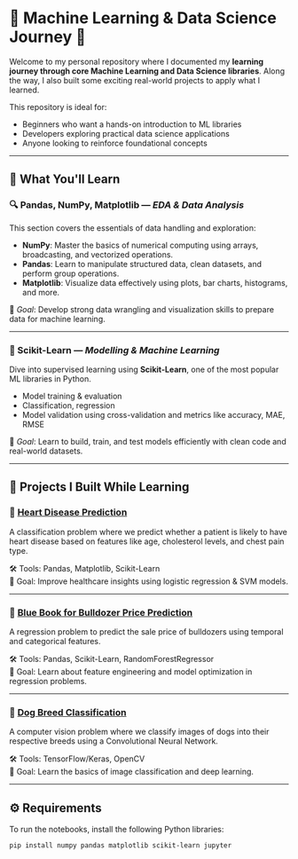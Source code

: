 # 🧠 Machine Learning & Data Science Journey 🚀  

Welcome to my personal repository where I documented my **learning journey through core Machine Learning and Data Science libraries**. Along the way, I also built some exciting real-world projects to apply what I learned.

This repository is ideal for:
- Beginners who want a hands-on introduction to ML libraries
- Developers exploring practical data science applications
- Anyone looking to reinforce foundational concepts

---

## 📘 What You'll Learn

### 🔍 Pandas, NumPy, Matplotlib — *EDA & Data Analysis*

This section covers the essentials of data handling and exploration:

- **NumPy**: Master the basics of numerical computing using arrays, broadcasting, and vectorized operations.
- **Pandas**: Learn to manipulate structured data, clean datasets, and perform group operations.
- **Matplotlib**: Visualize data effectively using plots, bar charts, histograms, and more.

📌 *Goal*: Develop strong data wrangling and visualization skills to prepare data for machine learning.

---

### 🤖 Scikit-Learn — *Modelling & Machine Learning*

Dive into supervised learning using **Scikit-Learn**, one of the most popular ML libraries in Python.

- Model training & evaluation
- Classification, regression
- Model validation using cross-validation and metrics like accuracy, MAE, RMSE

📌 *Goal*: Learn to build, train, and test models efficiently with clean code and real-world datasets.

---

## 🧪 Projects I Built While Learning

### 🔗 [Heart Disease Prediction](https://github.com/Denistanb/ML-DS/tree/main/Projects/Heart%20Disease%20Prediction)

A classification problem where we predict whether a patient is likely to have heart disease based on features like age, cholesterol levels, and chest pain type.

🛠 Tools: Pandas, Matplotlib, Scikit-Learn  
🎯 Goal: Improve healthcare insights using logistic regression & SVM models.

---

### 🔗 [Blue Book for Bulldozer Price Prediction](https://github.com/Denistanb/ML-DS/tree/main/Projects/Blue%20Book%20for%20Bulldozers)

A regression problem to predict the sale price of bulldozers using temporal and categorical features.

🛠 Tools: Pandas, Scikit-Learn, RandomForestRegressor  
🎯 Goal: Learn about feature engineering and model optimization in regression problems.

---

### 🔗 [Dog Breed Classification](https://github.com/Denistanb/ML-DS/tree/main/Projects/Dog%20Breed%20Classification)

A computer vision problem where we classify images of dogs into their respective breeds using a Convolutional Neural Network.

🛠 Tools: TensorFlow/Keras, OpenCV  
🎯 Goal: Learn the basics of image classification and deep learning.

---

## ⚙️ Requirements

To run the notebooks, install the following Python libraries:

```bash
pip install numpy pandas matplotlib scikit-learn jupyter
